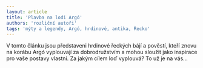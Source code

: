 ```yaml
---
layout: article
title: 'Plavba na lodi Argó'
authors: 'rozliční autoři'
tags: 'mýty a legendy, Argó, hrdinové, antika, Řecko'
---
```


V tomto článku jsou představeni
hrdinové řeckých bájí a pověstí, kteří
znovu na korábu Argó vyplouvají
za dobrodružstvím a mohou sloužit
jako inspirace pro vaše postavy vlastní.
Za jakým cílem loď vyplouvá?
To už je na vás…
